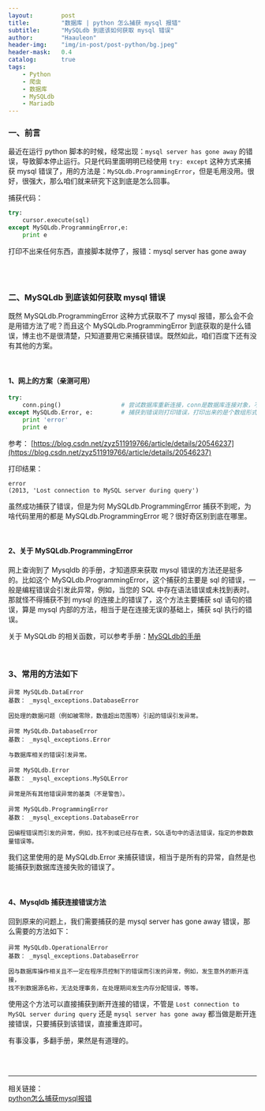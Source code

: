 ```yaml
---
layout:        post
title:         "数据库 | python 怎么捕获 mysql 报错"
subtitle:      "MySQLdb 到底该如何获取 mysql 错误"
author:        "Haauleon"
header-img:    "img/in-post/post-python/bg.jpeg"
header-mask:   0.4
catalog:       true
tags:
    - Python
    - 爬虫
    - 数据库
    - MySQLdb
    - Mariadb
---
```


### 一、前言
最近在运行 python 脚本的时候，经常出现：`mysql server has gone away` 的错误，导致脚本停止运行。只是代码里面明明已经使用 `try: except` 这种方式来捕获 mysql 错误了，用的方法是：`MySQLdb.ProgrammingError`，但是毛用没用。很好，很强大，那么咱们就来研究下这到底是怎么回事。       

捕获代码：     
```python
try:
    cursor.execute(sql)
except MySQLdb.ProgrammingError,e:
    print e
```
打印不出来任何东西，直接脚本就停了，报错：mysql server has gone away

<br>
<br>

### 二、MySQLdb 到底该如何获取 mysql 错误
既然 MySQLdb.ProgrammingError 这种方式获取不了 mysql 报错，那么会不会是用错方法了呢？而且这个 MySQLdb.ProgrammingError 到底获取的是什么错误，博主也不是很清楚，只知道要用它来捕获错误。既然如此，咱们百度下还有没有其他的方案。      

<br>

#### 1、网上的方案（亲测可用）
```python
try:
    conn.ping()			        # 尝试数据库重新连接，conn是数据库连接对象，不是cursor对象
except MySQLdb.Error, e:    	# 捕获到错误则打印错误，打印出来的是个数组形式的，可用e[0],e[1]来获取
    print 'error'
    print e
```
参考： [https://blog.csdn.net/zyz511919766/article/details/20546237](https://blog.csdn.net/zyz511919766/article/details/20546237)       

打印结果：    
```
error
(2013, 'Lost connection to MySQL server during query')
```
虽然成功捕获了错误，但是为何 MySQLdb.ProgrammingError 捕获不到呢，为啥代码里用的都是 MySQLdb.ProgrammingError 呢？很好奇区别到底在哪里。       

<br>

#### 2、关于 MySQLdb.ProgrammingError
网上查询到了 Mysqldb 的手册，才知道原来获取 mysql 错误的方法还是挺多的。比如这个 MySQLdb.ProgrammingError，这个捕获的主要是 sql 的错误，一般是编程错误会引发此异常，例如，当您的 SQL 中存在语法错误或未找到表时。   
那就怪不得捕获不到 mysql 的连接上的错误了，这个方法主要捕获 sql 语句的错误，算是 mysql 内部的方法，相当于是在连接无误的基础上，捕获 sql 执行的错误。       

关于 MySQLdb 的相关函数，可以参考手册：[MySQLdb的手册](https://mysqlclient.readthedocs.io/MySQLdb.html)      

<br>

### 3、常用的方法如下     
```
异常 MySQLdb.DataError
基数： _mysql_exceptions.DatabaseError

因处理的数据问题（例如被零除，数值超出范围等）引起的错误引发异常。

异常 MySQLdb.DatabaseError
基数： _mysql_exceptions.Error

与数据库相关的错误引发异常。

异常 MySQLdb.Error
基数： _mysql_exceptions.MySQLError

异常是所有其他错误异常的基类（不是警告）。

异常 MySQLdb.ProgrammingError
基数： _mysql_exceptions.DatabaseError

因编程错误而引发的异常，例如，找不到或已经存在表，SQL语句中的语法错误，指定的参数数量错误等。
```
我们这里使用的是 MySQLdb.Error 来捕获错误，相当于是所有的异常，自然是也能捕获到数据库连接失败的错误了。      

<br>

#### 4、Mysqldb 捕获连接错误方法
回到原来的问题上，我们需要捕获的是 mysql server has gone away 错误，那么需要的方法如下：     
```
异常 MySQLdb.OperationalError
基数： _mysql_exceptions.DatabaseError

因与数据库操作相关且不一定在程序员控制下的错误而引发的异常，例如，发生意外的断开连接，
找不到数据源名称，无法处理事务，在处理期间发生内存分配错误，等等。
```
使用这个方法可以直接捕获到断开连接的错误，不管是 `Lost connection to MySQL server during query` 还是 `mysql server has gone away` 都当做是断开连接错误，只要捕获到该错误，直接重连即可。          

有事没事，多翻手册，果然是有道理的。

<br>
<br>

---

相关链接：   
[python怎么捕获mysql报错](https://blog.csdn.net/LJFPHP/article/details/102733868)